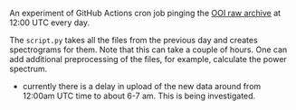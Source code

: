 An experiment of GitHub Actions cron job pinging the [OOI raw archive](https://rawdata.oceanobservatories.org/files/RS01SBPS/PC01A/08-HYDBBA103) at 12:00 UTC every day.

The `script.py` takes all the files from the previous day and creates spectrograms for them. Note that this can take a couple of hours. One can add additional preprocessing of the files, for example, calculate the power spectrum.

* currently there is a delay in upload of the new data around from 12:00am UTC time to about 6-7 am. This is being investigated.
